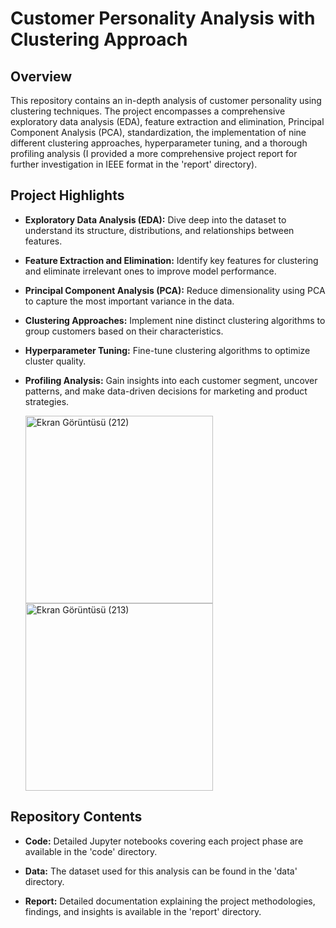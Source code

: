 # Customer Personality Analysis with Clustering Approach

## Overview
This repository contains an in-depth analysis of customer personality using clustering techniques. The project encompasses a comprehensive exploratory data analysis (EDA), feature extraction and elimination, Principal Component Analysis (PCA), standardization, the implementation of nine different clustering approaches, hyperparameter tuning, and a thorough profiling analysis (I provided a more comprehensive project report for further investigation in IEEE format in the 'report' directory).

## Project Highlights

* **Exploratory Data Analysis (EDA):** Dive deep into the dataset to understand its structure, distributions, and relationships between features.

* **Feature Extraction and Elimination:** Identify key features for clustering and eliminate irrelevant ones to improve model performance.

* **Principal Component Analysis (PCA):** Reduce dimensionality using PCA to capture the most important variance in the data.

* **Clustering Approaches:** Implement nine distinct clustering algorithms to group customers based on their characteristics.

* **Hyperparameter Tuning:** Fine-tune clustering algorithms to optimize cluster quality.

* **Profiling Analysis:** Gain insights into each customer segment, uncover patterns, and make data-driven decisions for marketing and product strategies.

   <img src="https://github.com/oguz-deniz/CustomerPersonalityAnalysis/assets/98212476/8b7918b1-3b94-4c9b-807c-b07feff05e2c" alt="Ekran Görüntüsü (212)" width="300">  <img src="https://github.com/oguz-deniz/CustomerPersonalityAnalysis/assets/98212476/acdf81d3-75e8-4c5a-91f0-d0e4caf7f420" alt="Ekran Görüntüsü (213)" width="300">

## Repository Contents

* **Code:** Detailed Jupyter notebooks covering each project phase are available in the 'code' directory.

* **Data:** The dataset used for this analysis can be found in the 'data' directory.

* **Report:** Detailed documentation explaining the project methodologies, findings, and insights is available in the 'report' directory.
